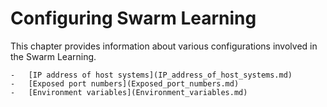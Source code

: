 # <a name="GUID-EDE003FA-99E0-455F-AEA7-C1076C16ED43"/> Configuring Swarm Learning

This chapter provides information about various configurations involved in the Swarm Learning.

    -   [IP address of host systems](IP_address_of_host_systems.md)
    -   [Exposed port numbers](Exposed_port_numbers.md)
    -   [Environment variables](Environment_variables.md)

